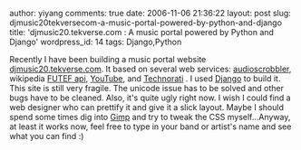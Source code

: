author: yiyang
comments: true
date: 2006-11-06 21:36:22
layout: post
slug: djmusic20tekversecom-a-music-portal-powered-by-python-and-django
title: 'djmusic20.tekverse.com : A music portal powered by Python and Django'
wordpress_id: 14
tags: Django,Python

Recently I have been building a music portal website [djmusic20.tekverse.com](http://djmusic20.tekverse.com). It based on several web services: [audioscrobbler](http://www.audioscrobbler.net/data/webservices/), wikipedia [FUTEF api](http://api.futef.com/apidocs.html), [YouTube](http://www.youtube.com/dev), and [Technorati](http://developers.technorati.com/wiki/TechnoratiApi) . I used [Django](http://www.djangoproject.com) to build it. This site is still very fragile. The unicode issue has to be solved and other bugs have to be cleaned. Also, it's quite ugly right now. I wish I could find a web designer who can prettify it and give it a slick layout. Maybe I should spend some times dig into [Gimp](http://www.gimp.org/) and try to tweak the CSS myself...Anyway, at least it works now, feel free to type in your band or artist's name and see what you can find :)
